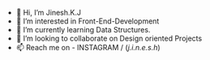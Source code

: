 - 👋 Hi, I’m Jinesh.K.J
- 👀 I’m interested in Front-End-Development
- 🌱 I’m currently learning Data Structures.
- 💞️ I’m looking to collaborate on Design oriented Projects
- 📫 Reach me on -  INSTAGRAM / (_j.i.n.e.s.h_)
